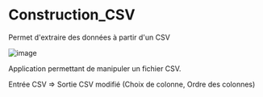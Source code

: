 # Construction_CSV
Permet d'extraire des données à partir d'un CSV

![image](https://github.com/anth039/Construction_CSV/assets/88208959/1f3f9c4a-e640-42de-afb7-be1b4ef6e67e)

Application permettant de manipuler un fichier CSV.

Entrée CSV => Sortie CSV modifié (Choix de colonne, Ordre des colonnes)
